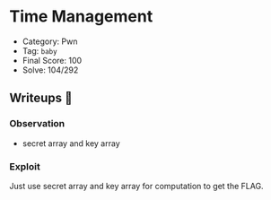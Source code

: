 # Time Management
- Category: Pwn
- Tag: `baby`
- Final Score: 100
- Solve: 104/292

## Writeups :eyes:
### Observation
- secret array and key array
### Exploit
Just use secret array and key array for computation to get the FLAG.
